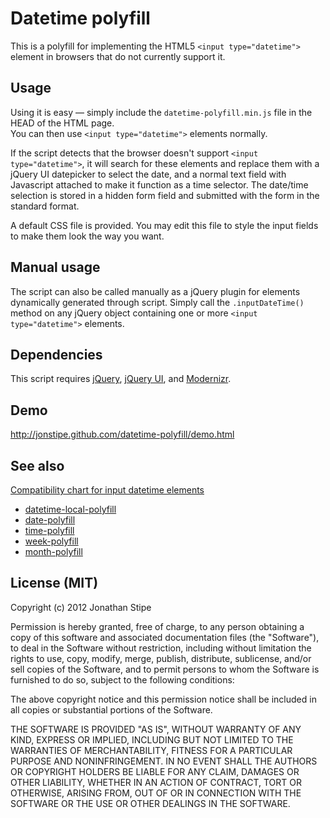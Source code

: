 # Datetime polyfill

This is a polyfill for implementing the HTML5 `<input type="datetime">` element in browsers that do not currently support it.

## Usage

Using it is easy — simply include the `datetime-polyfill.min.js` file in the HEAD of the HTML page.  
You can then use `<input type="datetime">` elements normally.

If the script detects that the browser doesn't support `<input type="datetime">`, it will search for these elements and replace them with a jQuery UI datepicker to select the date, and a normal text field with Javascript attached to make it function as a time selector. The date/time selection is stored in a hidden form field and submitted with the form in the standard format.

A default CSS file is provided. You may edit this file to style the input fields to make them look the way you want.

## Manual usage

The script can also be called manually as a jQuery plugin for elements dynamically generated through script. Simply call the `.inputDateTime()` method on any jQuery object containing one or more `<input type="datetime">` elements.

## Dependencies

This script requires [jQuery](http://jquery.com/), [jQuery UI](http://jqueryui.com/), and [Modernizr](http://www.modernizr.com/).

## Demo

http://jonstipe.github.com/datetime-polyfill/demo.html

## See also

[Compatibility chart for input datetime elements](http://caniuse.com/input-datetime)

* [datetime-local-polyfill](https://github.com/jonstipe/datetime-local-polyfill)
* [date-polyfill](https://github.com/jonstipe/date-polyfill)
* [time-polyfill](https://github.com/jonstipe/time-polyfill)
* [week-polyfill](https://github.com/jonstipe/week-polyfill)
* [month-polyfill](https://github.com/jonstipe/month-polyfill)

## License (MIT)
Copyright (c) 2012 Jonathan Stipe

Permission is hereby granted, free of charge, to any person obtaining
a copy of this software and associated documentation files (the
"Software"), to deal in the Software without restriction, including
without limitation the rights to use, copy, modify, merge, publish,
distribute, sublicense, and/or sell copies of the Software, and to
permit persons to whom the Software is furnished to do so, subject to
the following conditions:

The above copyright notice and this permission notice shall be
included in all copies or substantial portions of the Software.

THE SOFTWARE IS PROVIDED "AS IS", WITHOUT WARRANTY OF ANY KIND,
EXPRESS OR IMPLIED, INCLUDING BUT NOT LIMITED TO THE WARRANTIES OF
MERCHANTABILITY, FITNESS FOR A PARTICULAR PURPOSE AND
NONINFRINGEMENT. IN NO EVENT SHALL THE AUTHORS OR COPYRIGHT HOLDERS BE
LIABLE FOR ANY CLAIM, DAMAGES OR OTHER LIABILITY, WHETHER IN AN ACTION
OF CONTRACT, TORT OR OTHERWISE, ARISING FROM, OUT OF OR IN CONNECTION
WITH THE SOFTWARE OR THE USE OR OTHER DEALINGS IN THE SOFTWARE.

